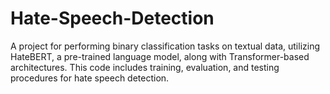 # Hate-Speech-Detection
A project for performing binary classification tasks on textual data, utilizing HateBERT, a pre-trained language model, along with Transformer-based architectures. This code includes training, evaluation, and testing procedures for hate speech detection.
